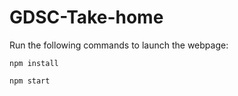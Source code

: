 # GDSC-Take-home

Run the following commands to launch the webpage:

```
npm install

npm start
```
